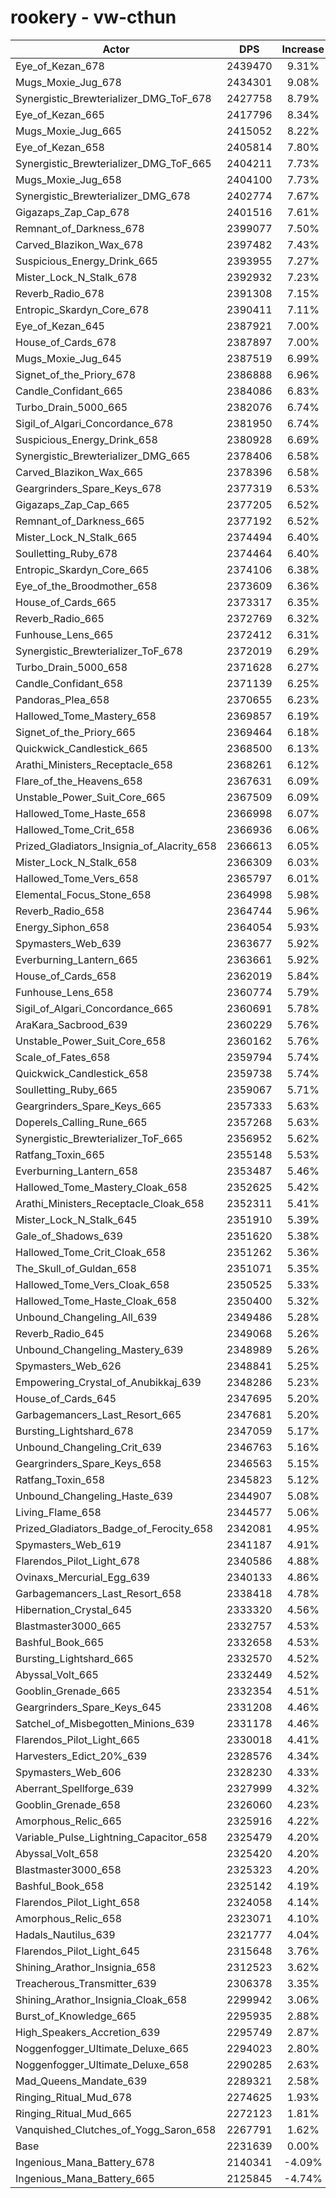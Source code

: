 # rookery - vw-cthun
| Actor | DPS | Increase |
|---|:---:|:---:|
|Eye_of_Kezan_678|2439470|9.31%|
|Mugs_Moxie_Jug_678|2434301|9.08%|
|Synergistic_Brewterializer_DMG_ToF_678|2427758|8.79%|
|Eye_of_Kezan_665|2417796|8.34%|
|Mugs_Moxie_Jug_665|2415052|8.22%|
|Eye_of_Kezan_658|2405814|7.80%|
|Synergistic_Brewterializer_DMG_ToF_665|2404211|7.73%|
|Mugs_Moxie_Jug_658|2404100|7.73%|
|Synergistic_Brewterializer_DMG_678|2402774|7.67%|
|Gigazaps_Zap_Cap_678|2401516|7.61%|
|Remnant_of_Darkness_678|2399077|7.50%|
|Carved_Blazikon_Wax_678|2397482|7.43%|
|Suspicious_Energy_Drink_665|2393955|7.27%|
|Mister_Lock_N_Stalk_678|2392932|7.23%|
|Reverb_Radio_678|2391308|7.15%|
|Entropic_Skardyn_Core_678|2390411|7.11%|
|Eye_of_Kezan_645|2387921|7.00%|
|House_of_Cards_678|2387897|7.00%|
|Mugs_Moxie_Jug_645|2387519|6.99%|
|Signet_of_the_Priory_678|2386888|6.96%|
|Candle_Confidant_665|2384086|6.83%|
|Turbo_Drain_5000_665|2382076|6.74%|
|Sigil_of_Algari_Concordance_678|2381950|6.74%|
|Suspicious_Energy_Drink_658|2380928|6.69%|
|Synergistic_Brewterializer_DMG_665|2378406|6.58%|
|Carved_Blazikon_Wax_665|2378396|6.58%|
|Geargrinders_Spare_Keys_678|2377319|6.53%|
|Gigazaps_Zap_Cap_665|2377205|6.52%|
|Remnant_of_Darkness_665|2377192|6.52%|
|Mister_Lock_N_Stalk_665|2374494|6.40%|
|Soulletting_Ruby_678|2374464|6.40%|
|Entropic_Skardyn_Core_665|2374106|6.38%|
|Eye_of_the_Broodmother_658|2373609|6.36%|
|House_of_Cards_665|2373317|6.35%|
|Reverb_Radio_665|2372769|6.32%|
|Funhouse_Lens_665|2372412|6.31%|
|Synergistic_Brewterializer_ToF_678|2372019|6.29%|
|Turbo_Drain_5000_658|2371628|6.27%|
|Candle_Confidant_658|2371139|6.25%|
|Pandoras_Plea_658|2370655|6.23%|
|Hallowed_Tome_Mastery_658|2369857|6.19%|
|Signet_of_the_Priory_665|2369464|6.18%|
|Quickwick_Candlestick_665|2368500|6.13%|
|Arathi_Ministers_Receptacle_658|2368261|6.12%|
|Flare_of_the_Heavens_658|2367631|6.09%|
|Unstable_Power_Suit_Core_665|2367509|6.09%|
|Hallowed_Tome_Haste_658|2366998|6.07%|
|Hallowed_Tome_Crit_658|2366936|6.06%|
|Prized_Gladiators_Insignia_of_Alacrity_658|2366613|6.05%|
|Mister_Lock_N_Stalk_658|2366309|6.03%|
|Hallowed_Tome_Vers_658|2365797|6.01%|
|Elemental_Focus_Stone_658|2364998|5.98%|
|Reverb_Radio_658|2364744|5.96%|
|Energy_Siphon_658|2364054|5.93%|
|Spymasters_Web_639|2363677|5.92%|
|Everburning_Lantern_665|2363661|5.92%|
|House_of_Cards_658|2362019|5.84%|
|Funhouse_Lens_658|2360774|5.79%|
|Sigil_of_Algari_Concordance_665|2360691|5.78%|
|AraKara_Sacbrood_639|2360229|5.76%|
|Unstable_Power_Suit_Core_658|2360162|5.76%|
|Scale_of_Fates_658|2359794|5.74%|
|Quickwick_Candlestick_658|2359738|5.74%|
|Soulletting_Ruby_665|2359067|5.71%|
|Geargrinders_Spare_Keys_665|2357333|5.63%|
|Doperels_Calling_Rune_665|2357268|5.63%|
|Synergistic_Brewterializer_ToF_665|2356952|5.62%|
|Ratfang_Toxin_665|2355148|5.53%|
|Everburning_Lantern_658|2353487|5.46%|
|Hallowed_Tome_Mastery_Cloak_658|2352625|5.42%|
|Arathi_Ministers_Receptacle_Cloak_658|2352311|5.41%|
|Mister_Lock_N_Stalk_645|2351910|5.39%|
|Gale_of_Shadows_639|2351620|5.38%|
|Hallowed_Tome_Crit_Cloak_658|2351262|5.36%|
|The_Skull_of_Guldan_658|2351071|5.35%|
|Hallowed_Tome_Vers_Cloak_658|2350525|5.33%|
|Hallowed_Tome_Haste_Cloak_658|2350400|5.32%|
|Unbound_Changeling_All_639|2349486|5.28%|
|Reverb_Radio_645|2349068|5.26%|
|Unbound_Changeling_Mastery_639|2348989|5.26%|
|Spymasters_Web_626|2348841|5.25%|
|Empowering_Crystal_of_Anubikkaj_639|2348286|5.23%|
|House_of_Cards_645|2347695|5.20%|
|Garbagemancers_Last_Resort_665|2347681|5.20%|
|Bursting_Lightshard_678|2347059|5.17%|
|Unbound_Changeling_Crit_639|2346763|5.16%|
|Geargrinders_Spare_Keys_658|2346563|5.15%|
|Ratfang_Toxin_658|2345823|5.12%|
|Unbound_Changeling_Haste_639|2344907|5.08%|
|Living_Flame_658|2344577|5.06%|
|Prized_Gladiators_Badge_of_Ferocity_658|2342081|4.95%|
|Spymasters_Web_619|2341187|4.91%|
|Flarendos_Pilot_Light_678|2340586|4.88%|
|Ovinaxs_Mercurial_Egg_639|2340133|4.86%|
|Garbagemancers_Last_Resort_658|2338418|4.78%|
|Hibernation_Crystal_645|2333320|4.56%|
|Blastmaster3000_665|2332757|4.53%|
|Bashful_Book_665|2332658|4.53%|
|Bursting_Lightshard_665|2332570|4.52%|
|Abyssal_Volt_665|2332449|4.52%|
|Gooblin_Grenade_665|2332354|4.51%|
|Geargrinders_Spare_Keys_645|2331208|4.46%|
|Satchel_of_Misbegotten_Minions_639|2331178|4.46%|
|Flarendos_Pilot_Light_665|2330018|4.41%|
|Harvesters_Edict_20%_639|2328576|4.34%|
|Spymasters_Web_606|2328230|4.33%|
|Aberrant_Spellforge_639|2327999|4.32%|
|Gooblin_Grenade_658|2326060|4.23%|
|Amorphous_Relic_665|2325916|4.22%|
|Variable_Pulse_Lightning_Capacitor_658|2325479|4.20%|
|Abyssal_Volt_658|2325420|4.20%|
|Blastmaster3000_658|2325323|4.20%|
|Bashful_Book_658|2325142|4.19%|
|Flarendos_Pilot_Light_658|2324058|4.14%|
|Amorphous_Relic_658|2323071|4.10%|
|Hadals_Nautilus_639|2321777|4.04%|
|Flarendos_Pilot_Light_645|2315648|3.76%|
|Shining_Arathor_Insignia_658|2312523|3.62%|
|Treacherous_Transmitter_639|2306378|3.35%|
|Shining_Arathor_Insignia_Cloak_658|2299942|3.06%|
|Burst_of_Knowledge_665|2295935|2.88%|
|High_Speakers_Accretion_639|2295749|2.87%|
|Noggenfogger_Ultimate_Deluxe_665|2294023|2.80%|
|Noggenfogger_Ultimate_Deluxe_658|2290285|2.63%|
|Mad_Queens_Mandate_639|2289321|2.58%|
|Ringing_Ritual_Mud_678|2274625|1.93%|
|Ringing_Ritual_Mud_665|2272123|1.81%|
|Vanquished_Clutches_of_Yogg_Saron_658|2267791|1.62%|
|Base|2231639|0.00%|
|Ingenious_Mana_Battery_678|2140341|-4.09%|
|Ingenious_Mana_Battery_665|2125845|-4.74%|
